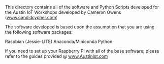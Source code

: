 This directory contains all of the software and Python Scripts developed for the Austin IoT Workshops developed by Cameron Owens (www.candidcypher.com)

The software developed is based upon the assumption that you are using the following software packages:

Raspbian (Jessie-LITE)
Anaconda/Miniconda Python


If you need to set up your Raspberry Pi with all of the base software; please refer to the guides provided @ www.AustinIot.com
